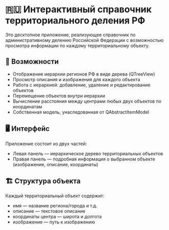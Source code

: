 # 🇷🇺 Интерактивный справочник территориального деления РФ

Это десктопное приложение, реализующее справочник по административному делению Российской Федерации с возможностью просмотра информации по каждому территориальному объекту.

## 🧭 Возможности

- Отображение иерархии регионов РФ в виде дерева (QTreeView)
- Просмотр описания и изображения для каждого объекта
- Работа с иерархией: добавление, удаление и редактирование объектов
- Перемещение объектов внутри иерархии
- Вычисление расстояния между центрами любых двух объектов по координатам
- Собственная модель, унаследованная от QAbstractItemModel

## 🖥️ Интерфейс

Приложение состоит из двух частей:
- Левая панель — иерархическое дерево территориальных объектов
- Правая панель — подробная информация о выбранном объекте (изображение, описание, координаты)

## 🏗️ Структура объекта

Каждый территориальный объект содержит:
- имя — название региона/города и т.д.
- описание — текстовое описание
- координаты центра — широта и долгота
- изображение — путь к изображению

